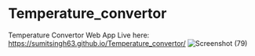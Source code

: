 # Temperature_convertor
Temperature Convertor Web App Live here: https://sumitsingh63.github.io/Temperature_convertor/
![Screenshot (79)](https://github.com/sumitsingh63/Temperature_convertor/assets/114753977/83a27342-0e12-4b1c-9109-ed382569b9f8)
